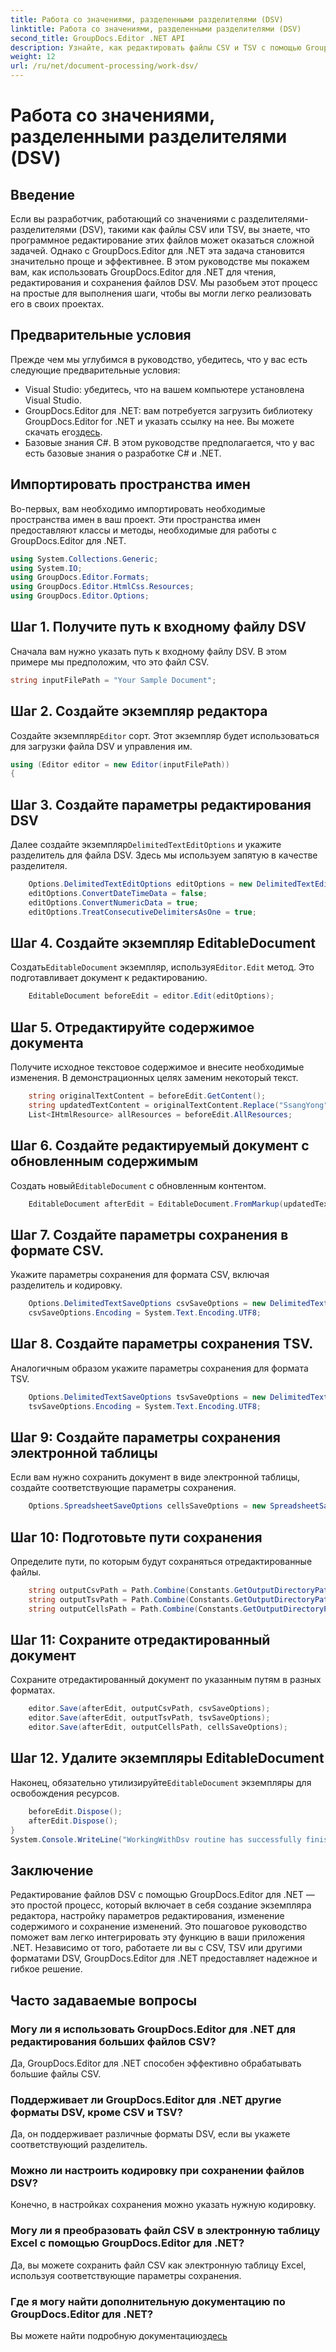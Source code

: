 ```yaml
---
title: Работа со значениями, разделенными разделителями (DSV)
linktitle: Работа со значениями, разделенными разделителями (DSV)
second_title: GroupDocs.Editor .NET API
description: Узнайте, как редактировать файлы CSV и TSV с помощью GroupDocs.Editor для .NET, с помощью этого пошагового руководства. Улучшайте свои проекты .NET без особых усилий.
weight: 12
url: /ru/net/document-processing/work-dsv/
---
```


# Работа со значениями, разделенными разделителями (DSV)

## Введение
Если вы разработчик, работающий со значениями с разделителями-разделителями (DSV), такими как файлы CSV или TSV, вы знаете, что программное редактирование этих файлов может оказаться сложной задачей. Однако с GroupDocs.Editor для .NET эта задача становится значительно проще и эффективнее. В этом руководстве мы покажем вам, как использовать GroupDocs.Editor для .NET для чтения, редактирования и сохранения файлов DSV. Мы разобьем этот процесс на простые для выполнения шаги, чтобы вы могли легко реализовать его в своих проектах.
## Предварительные условия
Прежде чем мы углубимся в руководство, убедитесь, что у вас есть следующие предварительные условия:
- Visual Studio: убедитесь, что на вашем компьютере установлена Visual Studio.
-  GroupDocs.Editor для .NET: вам потребуется загрузить библиотеку GroupDocs.Editor for .NET и указать ссылку на нее. Вы можете скачать его[здесь](https://releases.groupdocs.com/editor/net/).
- Базовые знания C#. В этом руководстве предполагается, что у вас есть базовые знания о разработке C# и .NET.
## Импортировать пространства имен
Во-первых, вам необходимо импортировать необходимые пространства имен в ваш проект. Эти пространства имен предоставляют классы и методы, необходимые для работы с GroupDocs.Editor для .NET.
```csharp
using System.Collections.Generic;
using System.IO;
using GroupDocs.Editor.Formats;
using GroupDocs.Editor.HtmlCss.Resources;
using GroupDocs.Editor.Options;
```

## Шаг 1. Получите путь к входному файлу DSV
Сначала вам нужно указать путь к входному файлу DSV. В этом примере мы предположим, что это файл CSV.
```csharp
string inputFilePath = "Your Sample Document";
```
## Шаг 2. Создайте экземпляр редактора
 Создайте экземпляр`Editor` сорт. Этот экземпляр будет использоваться для загрузки файла DSV и управления им.
```csharp
using (Editor editor = new Editor(inputFilePath))
{
```
## Шаг 3. Создайте параметры редактирования DSV
 Далее создайте экземпляр`DelimitedTextEditOptions` и укажите разделитель для файла DSV. Здесь мы используем запятую в качестве разделителя.
```csharp
    Options.DelimitedTextEditOptions editOptions = new DelimitedTextEditOptions(",");
    editOptions.ConvertDateTimeData = false;
    editOptions.ConvertNumericData = true;
    editOptions.TreatConsecutiveDelimitersAsOne = true;
```
## Шаг 4. Создайте экземпляр EditableDocument
 Создать`EditableDocument` экземпляр, используя`Editor.Edit` метод. Это подготавливает документ к редактированию.
```csharp
    EditableDocument beforeEdit = editor.Edit(editOptions);
```
## Шаг 5. Отредактируйте содержимое документа
Получите исходное текстовое содержимое и внесите необходимые изменения. В демонстрационных целях заменим некоторый текст.
```csharp
    string originalTextContent = beforeEdit.GetContent();
    string updatedTextContent = originalTextContent.Replace("SsangYong", "Chevrolet").Replace("Kyron", "Camaro");
    List<IHtmlResource> allResources = beforeEdit.AllResources;
```
## Шаг 6. Создайте редактируемый документ с обновленным содержимым
 Создать новый`EditableDocument` с обновленным контентом.
```csharp
    EditableDocument afterEdit = EditableDocument.FromMarkup(updatedTextContent, allResources);
```
## Шаг 7. Создайте параметры сохранения в формате CSV.
Укажите параметры сохранения для формата CSV, включая разделитель и кодировку.
```csharp
    Options.DelimitedTextSaveOptions csvSaveOptions = new DelimitedTextSaveOptions(",");
    csvSaveOptions.Encoding = System.Text.Encoding.UTF8;
```
## Шаг 8. Создайте параметры сохранения TSV.
Аналогичным образом укажите параметры сохранения для формата TSV.
```csharp
    Options.DelimitedTextSaveOptions tsvSaveOptions = new DelimitedTextSaveOptions("\t");
    tsvSaveOptions.Encoding = System.Text.Encoding.UTF8;
```
## Шаг 9: Создайте параметры сохранения электронной таблицы
Если вам нужно сохранить документ в виде электронной таблицы, создайте соответствующие параметры сохранения.
```csharp
    Options.SpreadsheetSaveOptions cellsSaveOptions = new SpreadsheetSaveOptions(SpreadsheetFormats.Xlsm);
```
## Шаг 10: Подготовьте пути сохранения
Определите пути, по которым будут сохраняться отредактированные файлы.
```csharp
    string outputCsvPath = Path.Combine(Constants.GetOutputDirectoryPath(inputFilePath), Path.GetFileNameWithoutExtension(inputFilePath) + ".csv");
    string outputTsvPath = Path.Combine(Constants.GetOutputDirectoryPath(inputFilePath), Path.GetFileNameWithoutExtension(inputFilePath) + ".tsv");
    string outputCellsPath = Path.Combine(Constants.GetOutputDirectoryPath(inputFilePath), Path.GetFileNameWithoutExtension(inputFilePath) + ".xlsm");
```
## Шаг 11: Сохраните отредактированный документ
Сохраните отредактированный документ по указанным путям в разных форматах.
```csharp
    editor.Save(afterEdit, outputCsvPath, csvSaveOptions);
    editor.Save(afterEdit, outputTsvPath, tsvSaveOptions);
    editor.Save(afterEdit, outputCellsPath, cellsSaveOptions);
```
## Шаг 12. Удалите экземпляры EditableDocument
 Наконец, обязательно утилизируйте`EditableDocument` экземпляры для освобождения ресурсов.
```csharp
    beforeEdit.Dispose();
    afterEdit.Dispose();
}
System.Console.WriteLine("WorkingWithDsv routine has successfully finished");
```
## Заключение
Редактирование файлов DSV с помощью GroupDocs.Editor для .NET — это простой процесс, который включает в себя создание экземпляра редактора, настройку параметров редактирования, изменение содержимого и сохранение изменений. Это пошаговое руководство поможет вам легко интегрировать эту функцию в ваши приложения .NET. Независимо от того, работаете ли вы с CSV, TSV или другими форматами DSV, GroupDocs.Editor для .NET предоставляет надежное и гибкое решение.
## Часто задаваемые вопросы
### Могу ли я использовать GroupDocs.Editor для .NET для редактирования больших файлов CSV?
Да, GroupDocs.Editor для .NET способен эффективно обрабатывать большие файлы CSV.
### Поддерживает ли GroupDocs.Editor для .NET другие форматы DSV, кроме CSV и TSV?
Да, он поддерживает различные форматы DSV, если вы укажете соответствующий разделитель.
### Можно ли настроить кодировку при сохранении файлов DSV?
Конечно, в настройках сохранения можно указать нужную кодировку.
### Могу ли я преобразовать файл CSV в электронную таблицу Excel с помощью GroupDocs.Editor для .NET?
Да, вы можете сохранить файл CSV как электронную таблицу Excel, используя соответствующие параметры сохранения.
### Где я могу найти дополнительную документацию по GroupDocs.Editor для .NET?
 Вы можете найти подробную документацию[здесь](https://tutorials.groupdocs.com/editor/net/)